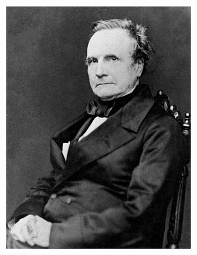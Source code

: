 ![Charles Babbage](image/babbage.jpg "Charles Babbage, inventor of the Analytic Engine") <!-- .element height="640" -->
